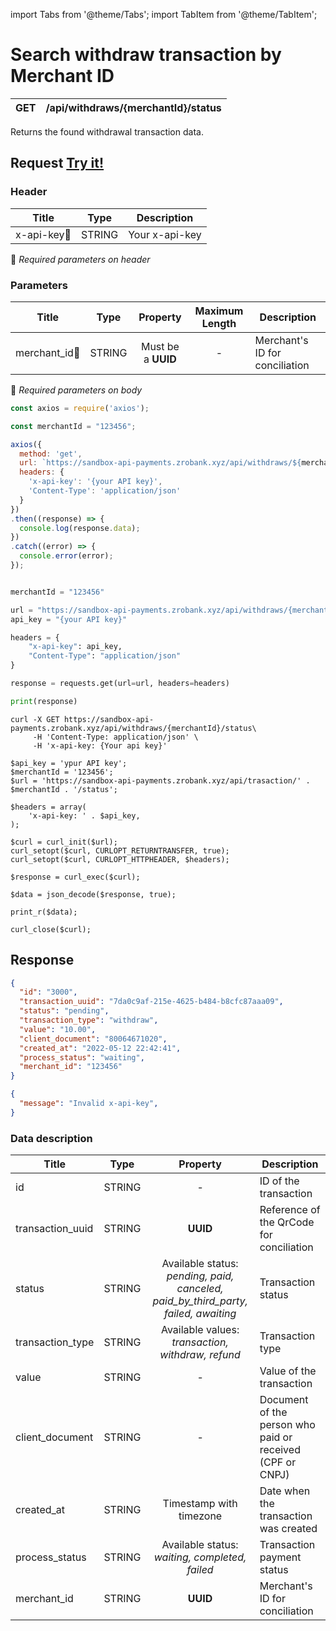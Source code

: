 import Tabs from '@theme/Tabs';
import TabItem from '@theme/TabItem';

# Search withdraw transaction by Merchant ID


| GET       | /api/withdraws/{merchantId}/status       |
| --------- | ---------------------------------------- |

Returns the found withdrawal transaction data.


## Request <a href="https://sandbox-api-payments.zrobank.xyz/api/documentation" class="try-btn">Try it!</a>


### Header
| Title                                | Type       | Description    |
| ------------------------------------ | :---------:|--------------- |
| x-api-key:small_orange_diamond:      | STRING     | Your x-api-key |
:small_orange_diamond: *Required parameters on header*


### Parameters
| Title                              | Type                 | Property          |Maximum Length | Description                                                |
| ---------------------------------- | :-------------------:|:-----------------:|:------------: | ---------------------------------------------------------- |
| merchant_id:small_orange_diamond:  | STRING               |Must be a **UUID** | -             | Merchant's ID for conciliation                             |
:small_orange_diamond: *Required parameters on body*

<Tabs>
<TabItem value="js" label="NodeJS">

```js title=Axios
const axios = require('axios');

const merchantId = "123456";

axios({
  method: 'get',
  url: `https://sandbox-api-payments.zrobank.xyz/api/withdraws/${merchantId}/status`,
  headers: {
    'x-api-key': '{your API key}',
    'Content-Type': 'application/json'
  }
})
.then((response) => {
  console.log(response.data);
})
.catch((error) => {
  console.error(error);
});
```
</TabItem>
<TabItem value="py" label="Python">

```python title=Requests

merchantId = "123456"

url = "https://sandbox-api-payments.zrobank.xyz/api/withdraws/{merchantId}/status"
api_key = "{your API key}"

headers = {
    "x-api-key": api_key,
    "Content-Type": "application/json"
}

response = requests.get(url=url, headers=headers)

print(response)
```
</TabItem>
<TabItem value="shell" label="Shell">

```shell title=CURL
curl -X GET https://sandbox-api-payments.zrobank.xyz/api/withdraws/{merchantId}/status\
     -H 'Content-Type: application/json' \
     -H 'x-api-key: {Your api key}'
```
</TabItem>
<TabItem value="php" label="PHP">

```shell title=CURL
$api_key = 'ypur API key';
$merchantId = '123456';
$url = 'https://sandbox-api-payments.zrobank.xyz/api/trasaction/' . $merchantId . '/status';

$headers = array(
    'x-api-key: ' . $api_key,
);

$curl = curl_init($url);
curl_setopt($curl, CURLOPT_RETURNTRANSFER, true);
curl_setopt($curl, CURLOPT_HTTPHEADER, $headers);

$response = curl_exec($curl);

$data = json_decode($response, true);

print_r($data);

curl_close($curl);
```
</TabItem>
</Tabs>

## Response

<Tabs>
<TabItem value="201" label="201">

```json  title=/api/trasactions
{
  "id": "3000",
  "transaction_uuid": "7da0c9af-215e-4625-b484-b8cfc87aaa09",
  "status": "pending",
  "transaction_type": "withdraw",
  "value": "10.00",
  "client_document": "80064671020",
  "created_at": "2022-05-12 22:42:41",
  "process_status": "waiting",
  "merchant_id": "123456"
}
```
</TabItem>
<TabItem value="401" label="401">

```json  title=/api/trasactions
{
  "message": "Invalid x-api-key",
}
```
</TabItem>
</Tabs>

### Data description

| Title             | Type  | Property                                                                                |Description                                                 |
| ------------------|-------|:--------------------------------------------------------------------------------------: | ---------------------------------------------------------- |
| id                | STRING| -                                                                                       | ID of the transaction                                      |
| transaction_uuid  | STRING| **UUID**                                                                                | Reference of the QrCode for conciliation                   |
| status            | STRING| Available status:<br/> *pending, paid, canceled, paid_by_third_party, failed, awaiting* | Transaction status                                         |
| transaction_type  | STRING| Available values: <br/> *transaction, withdraw, refund*                                  | Transaction type                                           |
| value             | STRING| -                                                                                       |  Value of the transaction                                  |
| client_document   | STRING| -                                                                                       |  Document of the person who paid or received (CPF or CNPJ) |
| created_at        | STRING| Timestamp with timezone                                                                 |  Date when the transaction was created                     |
| process_status    | STRING| Available status: <br/> *waiting, completed, failed*                                    |  Transaction payment status                                |
| merchant_id       | STRING| **UUID**                                                                                |  Merchant's ID for conciliation                            |
